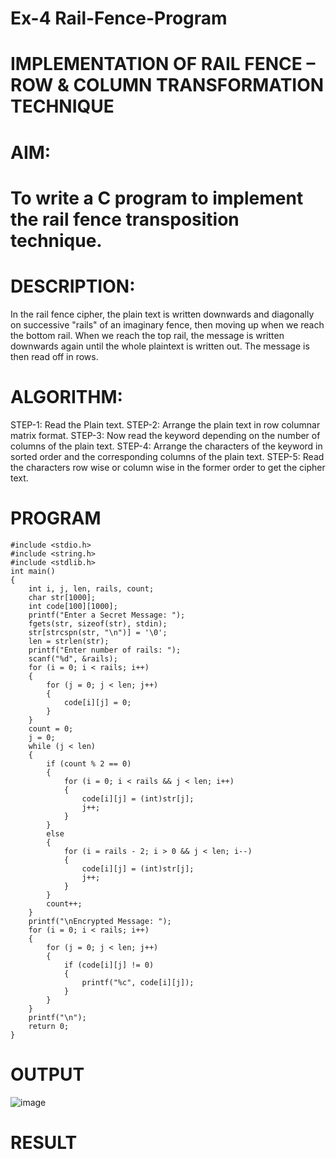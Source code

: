 # Ex-4 Rail-Fence-Program

# IMPLEMENTATION OF RAIL FENCE – ROW & COLUMN TRANSFORMATION TECHNIQUE

# AIM:

# To write a C program to implement the rail fence transposition technique.

# DESCRIPTION:

In the rail fence cipher, the plain text is written downwards and diagonally on successive "rails" of an imaginary fence, then moving up when we reach the bottom rail. When we reach the top rail, the message is written downwards again until the whole plaintext is written out. The message is then read off in rows.

# ALGORITHM:

STEP-1: Read the Plain text.
STEP-2: Arrange the plain text in row columnar matrix format.
STEP-3: Now read the keyword depending on the number of columns of the plain text.
STEP-4: Arrange the characters of the keyword in sorted order and the corresponding columns of the plain text.
STEP-5: Read the characters row wise or column wise in the former order to get the cipher text.

# PROGRAM
```
#include <stdio.h> 
#include <string.h> 
#include <stdlib.h> 
int main()  
{ 
    int i, j, len, rails, count; 
    char str[1000]; 
    int code[100][1000];  
    printf("Enter a Secret Message: "); 
    fgets(str, sizeof(str), stdin);   
    str[strcspn(str, "\n")] = '\0';  
    len = strlen(str); 
    printf("Enter number of rails: "); 
    scanf("%d", &rails); 
    for (i = 0; i < rails; i++)  
    {
        for (j = 0; j < len; j++)  
        {
            code[i][j] = 0; 
        }
    } 
    count = 0;   
    j = 0;
    while (j < len) 
    { 
        if (count % 2 == 0) 
        {
            for (i = 0; i < rails && j < len; i++)
            {
                code[i][j] = (int)str[j];  
                j++;
            }  
        } 
        else  
        { 
            for (i = rails - 2; i > 0 && j < len; i--)  
            { 
                code[i][j] = (int)str[j];  
                j++; 
            } 
        } 
        count++; 
    } 
    printf("\nEncrypted Message: "); 
    for (i = 0; i < rails; i++)  
    { 
        for (j = 0; j < len; j++)  
        { 
            if (code[i][j] != 0)
            { 
                printf("%c", code[i][j]); 
            } 
        } 
    } 
    printf("\n"); 
    return 0; 
}
```
# OUTPUT
![image](https://github.com/user-attachments/assets/cf592cfa-6d98-4541-a87c-27fea2fb94e3)

# RESULT
